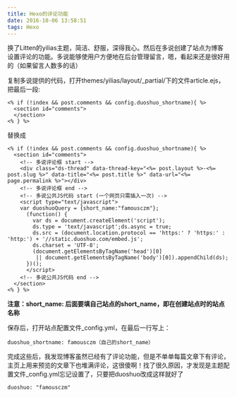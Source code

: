 ```yaml
---
title: Hexo的评论功能
date: 2016-10-06 13:58:51
tags: Hexo
---
```

换了Litten的yilias主题，简洁、舒服，深得我心。然后在多说创建了站点为博客设置评论的功能。多说能够使用户方便地在后台管理留言，嗯，看起来还是很好用的（如果留言人数多的话）

复制多说提供的代码，打开themes/yilias/layout/_partial/下的文件article.ejs，把最后一段:

```
<% if (!index && post.comments && config.duoshuo_shortname){ %>
  <section id="comments">
  </section>
<% } %>
```

替换成
<!-- more -->
```
<% if (!index && post.comments && config.duoshuo_shortname){ %>
  <section id="comments">
    <!-- 多说评论框 start -->
    <div class="ds-thread" data-thread-key="<%= post.layout %>-<%= post.slug %>" data-title="<%= post.title %>" data-url="<%= page.permalink %>"></div>
    <!-- 多说评论框 end -->
    <!-- 多说公共JS代码 start (一个网页只需插入一次) -->
    <script type="text/javascript">
    var duoshuoQuery = {short_name:"famousczm"};
      (function() {
        var ds = document.createElement('script');
        ds.type = 'text/javascript';ds.async = true;
        ds.src = (document.location.protocol == 'https:' ? 'https:' : 'http:') + '//static.duoshuo.com/embed.js';
        ds.charset = 'UTF-8';
        (document.getElementsByTagName('head')[0] 
         || document.getElementsByTagName('body')[0]).appendChild(ds);
      })();
      </script>
    <!-- 多说公共JS代码 end -->
  </section>
<% } %>
```
**注意：short_name: 后面要填自己站点的short_name，即在创建站点时的站点名称**

保存后，打开站点配置文件_config.yml，在最后一行写上：

```
duoshuo_shortname: famousczm（自己的short_name）
```

完成这些后，我发现博客虽然已经有了评论功能，但是不单单每篇文章下有评论，主页上用来预览的文章下也堆满评论，这很傻啊！找了很久原因，才发现是主题配置文件_config.yml忘记设置了，只要把duoshuo改成这样就好了

```
duoshuo: "famousczm"
```